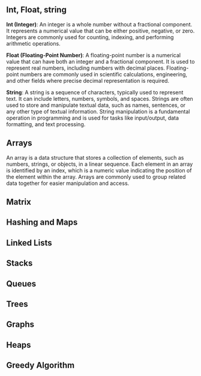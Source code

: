 ## Int, Float, string

**Int (Integer)**: An integer is a whole number without a fractional component. It represents a numerical value that can be either positive, negative, or zero. Integers are commonly used for counting, indexing, and performing arithmetic operations.

**Float (Floating-Point Number)**: A floating-point number is a numerical value that can have both an integer and a fractional component. It is used to represent real numbers, including numbers with decimal places. Floating-point numbers are commonly used in scientific calculations, engineering, and other fields where precise decimal representation is required.

**String**: A string is a sequence of characters, typically used to represent text. It can include letters, numbers, symbols, and spaces. Strings are often used to store and manipulate textual data, such as names, sentences, or any other type of textual information. String manipulation is a fundamental operation in programming and is used for tasks like input/output, data formatting, and text processing.

## Arrays

An array is a data structure that stores a collection of elements, such as numbers, strings, or objects, in a linear sequence. Each element in an array is identified by an index, which is a numeric value indicating the position of the element within the array. Arrays are commonly used to group related data together for easier manipulation and access.

## Matrix

## Hashing and Maps

## Linked Lists

## Stacks

## Queues

## Trees

## Graphs

## Heaps

## Greedy Algorithm

